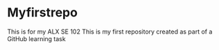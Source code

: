 # Myfirstrepo
This is for my ALX SE 102
This is my first repository created as part of a GitHub learning task
